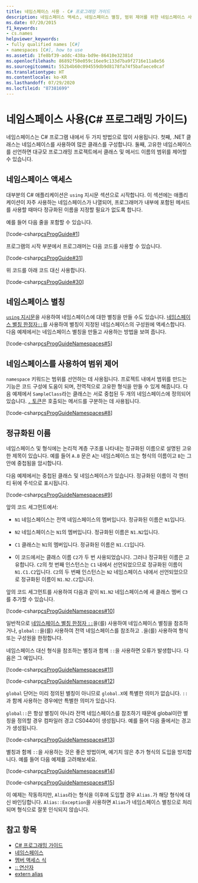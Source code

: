 ```yaml
---
title: 네임스페이스 사용 - C# 프로그래밍 가이드
description: 네임스페이스 액세스, 네임스페이스 별칭, 범위 제어를 위한 네임스페이스 사용 등 C# 프로그래밍에서 네임스페이스를 사용하는 방법을 알아봅니다.
ms.date: 07/20/2015
f1_keywords:
- cs.names
helpviewer_keywords:
- fully qualified names [C#]
- namespaces [C#], how to use
ms.assetid: 1fe8bf39-addc-438a-bd9e-86410e32381d
ms.openlocfilehash: 86892f50e059c16ee9c133d7ba9f2716e11a8e56
ms.sourcegitcommit: 552b4b60c094559db9d8178fa74f5bafaece0caf
ms.translationtype: HT
ms.contentlocale: ko-KR
ms.lasthandoff: 07/29/2020
ms.locfileid: "87381699"
---
```

# <a name="using-namespaces-c-programming-guide"></a>네임스페이스 사용(C# 프로그래밍 가이드)

네임스페이스는 C# 프로그램 내에서 두 가지 방법으로 많이 사용됩니다. 첫째, .NET 클래스는 네임스페이스를 사용하여 많은 클래스를 구성합니다. 둘째, 고유한 네임스페이스를 선언하면 대규모 프로그래밍 프로젝트에서 클래스 및 메서드 이름의 범위를 제어할 수 있습니다.  
  
## <a name="accessing-namespaces"></a>네임스페이스 액세스

 대부분의 C# 애플리케이션은 `using` 지시문 섹션으로 시작합니다. 이 섹션에는 애플리케이션이 자주 사용하는 네임스페이스가 나열되어, 프로그래머가 내부에 포함된 메서드를 사용할 때마다 정규화된 이름을 지정할 필요가 없도록 합니다.  
  
 예를 들어 다음 줄을 포함할 수 있습니다.  
  
 [!code-csharp[csProgGuide#1](~/samples/snippets/csharp/VS_Snippets_VBCSharp/csProgGuide/CS/using.cs#1)]  
  
 프로그램의 시작 부분에서 프로그래머는 다음 코드를 사용할 수 있습니다.  
  
 [!code-csharp[csProgGuide#31](~/samples/snippets/csharp/VS_Snippets_VBCSharp/csProgGuide/CS/progGuide.cs#31)]  
  
 위 코드를 아래 코드 대신 사용합니다.  
  
 [!code-csharp[csProgGuide#30](~/samples/snippets/csharp/VS_Snippets_VBCSharp/csProgGuide/CS/progGuide.cs#30)]  
  
## <a name="namespace-aliases"></a>네임스페이스 별칭

 [`using` 지시문](../../language-reference/keywords/using-directive.md)을 사용하여 네임스페이스에 대한 별칭을 만들 수도 있습니다. [네임스페이스 별칭 한정자`::`](../../language-reference/operators/namespace-alias-qualifier.md)를 사용하여 별칭이 지정된 네임스페이스의 구성원에 액세스합니다. 다음 예제에서는 네임스페이스 별칭을 만들고 사용하는 방법을 보여 줍니다.
  
[!code-csharp[csProgGuideNamespaces#5](~/samples/snippets/csharp/VS_Snippets_VBCSharp/csProgGuideNamespaces/CS/Namespaces.cs#5)]
  
## <a name="using-namespaces-to-control-scope"></a>네임스페이스를 사용하여 범위 제어

 `namespace` 키워드는 범위를 선언하는 데 사용됩니다. 프로젝트 내에서 범위를 만드는 기능은 코드 구성에 도움이 되며, 전역적으로 고유한 형식을 만들 수 있게 해줍니다. 다음 예제에서 `SampleClass`라는 클래스는 서로 중첩된 두 개의 네임스페이스에 정의되어 있습니다. [`.` 토큰](../../language-reference/operators/member-access-operators.md#member-access-expression-)은 호출되는 메서드를 구분하는 데 사용됩니다.  
  
 [!code-csharp[csProgGuideNamespaces#8](~/samples/snippets/csharp/VS_Snippets_VBCSharp/csProgGuideNamespaces/CS/Namespaces.cs#8)]  
  
## <a name="fully-qualified-names"></a>정규화된 이름

 네임스페이스 및 형식에는 논리적 계층 구조를 나타내는 정규화된 이름으로 설명된 고유한 제목이 있습니다. 예를 들어 `A.B` 문은 `A`는 네임스페이스 또는 형식의 이름이고 `B`는 그 안에 중첩됨을 암시합니다.  
  
 다음 예제에서는 중첩된 클래스 및 네임스페이스가 있습니다. 정규화된 이름이 각 엔터티 뒤에 주석으로 표시됩니다.  
  
 [!code-csharp[csProgGuideNamespaces#9](~/samples/snippets/csharp/VS_Snippets_VBCSharp/csProgGuideNamespaces/CS/Namespaces.cs#9)]  
  
 앞의 코드 세그먼트에서:  
  
- `N1` 네임스페이스는 전역 네임스페이스의 멤버입니다. 정규화된 이름은 `N1`입니다.  
  
- `N2` 네임스페이스는 `N1`의 멤버입니다. 정규화된 이름은 `N1.N2`입니다.  
  
- `C1` 클래스는 `N1`의 멤버입니다. 정규화된 이름은 `N1.C1`입니다.  
  
- 이 코드에서는 클래스 이름 `C2`가 두 번 사용되었습니다. 그러나 정규화된 이름은 고유합니다. `C2`의 첫 번째 인스턴스는 `C1` 내에서 선언되었으므로 정규화된 이름이 `N1.C1.C2`입니다. `C2`의 두 번째 인스턴스는 `N2` 네임스페이스 내에서 선언되었으므로 정규화된 이름이 `N1.N2.C2`입니다.  
  
 앞의 코드 세그먼트를 사용하여 다음과 같이 `N1.N2` 네임스페이스에 새 클래스 멤버 `C3`를 추가할 수 있습니다.  
  
 [!code-csharp[csProgGuideNamespaces#10](~/samples/snippets/csharp/VS_Snippets_VBCSharp/csProgGuideNamespaces/CS/Namespaces.cs#10)]  
  
 일반적으로 [네임스페이스 별칭 한정자 `::`](../../language-reference/operators/namespace-alias-qualifier.md)을(를) 사용하여 네임스페이스 별칭을 참조하거나, `global::`을(를) 사용하여 전역 네임스페이스를 참조하고 `.`을(를) 사용하여 형식 또는 구성원을 한정합니다.  
  
 네임스페이스 대신 형식을 참조하는 별칭과 함께 `::`을 사용하면 오류가 발생합니다. 다음은 그 예입니다.  
  
 [!code-csharp[csProgGuideNamespaces#11](~/samples/snippets/csharp/VS_Snippets_VBCSharp/csProgGuideNamespaces/CS/Namespaces2.cs#11)]  
  
 [!code-csharp[csProgGuideNamespaces#12](~/samples/snippets/csharp/VS_Snippets_VBCSharp/csProgGuideNamespaces/CS/Namespaces2.cs#12)]  
  
 `global` 단어는 미리 정의된 별칭이 아니므로 `global.X`에 특별한 의미가 없습니다. `::`과 함께 사용하는 경우에만 특별한 의미가 있습니다.  
  
 `global::`은 항상 별칭이 아니라 전역 네임스페이스를 참조하기 때문에 global이란 별칭을 정의할 경우 컴파일러 경고 CS0440이 생성됩니다. 예를 들어 다음 줄에서는 경고가 생성됩니다.  
  
 [!code-csharp[csProgGuideNamespaces#13](~/samples/snippets/csharp/VS_Snippets_VBCSharp/csProgGuideNamespaces/CS/Namespaces2.cs#13)]  
  
 별칭과 함께 `::`을 사용하는 것은 좋은 방법이며, 예기치 않은 추가 형식의 도입을 방지합니다. 예를 들어 다음 예제를 고려해보세요.  
  
 [!code-csharp[csProgGuideNamespaces#14](~/samples/snippets/csharp/VS_Snippets_VBCSharp/csProgGuideNamespaces/CS/Namespaces.cs#14)]  
  
 [!code-csharp[csProgGuideNamespaces#15](~/samples/snippets/csharp/VS_Snippets_VBCSharp/csProgGuideNamespaces/CS/Namespaces.cs#15)]  
  
 이 예제는 작동하지만, `Alias`라는 형식을 이후에 도입할 경우 `Alias.`가 해당 형식에 대신 바인딩합니다. `Alias::Exception`을 사용하면 `Alias`가 네임스페이스 별칭으로 처리되며 형식으로 잘못 인식되지 않습니다.  

## <a name="see-also"></a>참고 항목

- [C# 프로그래밍 가이드](../index.md)
- [네임스페이스](./index.md)
- [멤버 액세스 식](../../language-reference/operators/member-access-operators.md#member-access-expression-)
- [:: 연산자](../../language-reference/operators/namespace-alias-qualifier.md)
- [extern alias](../../language-reference/keywords/extern-alias.md)
